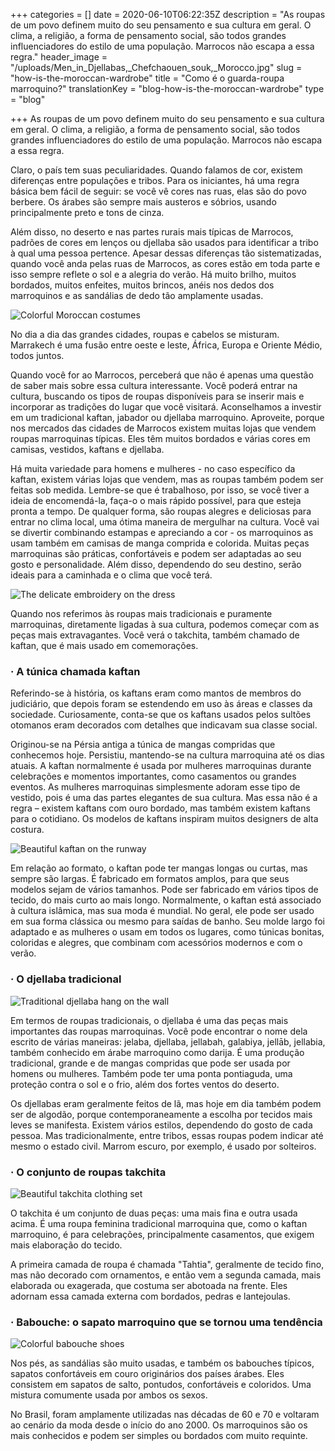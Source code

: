 +++
categories = []
date = 2020-06-10T06:22:35Z
description = "As roupas de um povo definem muito do seu pensamento e sua cultura em geral. O clima, a religião, a forma de pensamento social, são todos grandes influenciadores do estilo de uma população. Marrocos não escapa a essa regra."
header_image = "/uploads/Men_in_Djellabas,_Chefchaouen_souk,_Morocco.jpg"
slug = "how-is-the-moroccan-wardrobe"
title = "Como é o guarda-roupa marroquino?"
translationKey = "blog-how-is-the-moroccan-wardrobe"
type = "blog"

+++
As roupas de um povo definem muito do seu pensamento e sua cultura em geral. O clima, a religião, a forma de pensamento social, são todos grandes influenciadores do estilo de uma população. Marrocos não escapa a essa regra.

Claro, o país tem suas peculiaridades. Quando falamos de cor, existem diferenças entre populações e tribos. Para os iniciantes, há uma regra básica bem fácil de seguir: se você vê cores nas ruas, elas são do povo berbere. Os árabes são sempre mais austeros e sóbrios, usando principalmente preto e tons de cinza.

Além disso, no deserto e nas partes rurais mais típicas de Marrocos, padrões de cores em lenços ou djellaba são usados ​​para identificar a tribo à qual uma pessoa pertence. Apesar dessas diferenças tão sistematizadas, quando você anda pelas ruas de Marrocos, as cores estão em toda parte e isso sempre reflete o sol e a alegria do verão. Há muito brilho, muitos bordados, muitos enfeites, muitos brincos, anéis nos dedos dos marroquinos e as sandálias de dedo tão amplamente usadas.

![Colorful Moroccan costumes](/uploads/Clothing_(32735004780).jpg "Colorful Moroccan costumes")

No dia a dia das grandes cidades, roupas e cabelos se misturam. Marrakech é uma fusão entre oeste e leste, África, Europa e Oriente Médio, todos juntos.

Quando você for ao Marrocos, perceberá que não é apenas uma questão de saber mais sobre essa cultura interessante. Você poderá entrar na cultura, buscando os tipos de roupas disponíveis para se inserir mais e incorporar as tradições do lugar que você visitará. Aconselhamos a investir em um tradicional kaftan, jabador ou djellaba marroquino. Aproveite, porque nos mercados das cidades de Marrocos existem muitas lojas que vendem roupas marroquinas típicas. Eles têm muitos bordados e várias cores em camisas, vestidos, kaftans e djellaba.

Há muita variedade para homens e mulheres - no caso específico da kaftan, existem várias lojas que vendem, mas as roupas também podem ser feitas sob medida. Lembre-se que é trabalhoso, por isso, se você tiver a ideia de encomendá-la, faça-o o mais rápido possível, para que esteja pronta a tempo. De qualquer forma, são roupas alegres e deliciosas para entrar no clima local, uma ótima maneira de mergulhar na cultura. Você vai se divertir combinando estampas e apreciando a cor - os marroquinos as usam também em camisas de manga comprida e colorida. Muitas peças marroquinas são práticas, confortáveis ​​e podem ser adaptadas ao seu gosto e personalidade. Além disso, dependendo do seu destino, serão ideais para a caminhada e o clima que você terá.

![The delicate embroidery on the dress](/uploads/2017_9_19-Telling-a-Moroccan-story-through-fashionIMG_8140.jpg "The delicate embroidery on the dress")

Quando nos referimos às roupas mais tradicionais e puramente marroquinas, diretamente ligadas à sua cultura, podemos começar com as peças mais extravagantes. Você verá o takchita, também chamado de kaftan, que é mais usado em comemorações.

### · **A túnica chamada kaftan**

Referindo-se à história, os kaftans eram como mantos de membros do judiciário, que depois foram se estendendo em uso às áreas e classes da sociedade. Curiosamente, conta-se que os kaftans usados ​​pelos sultões otomanos eram decorados com detalhes que indicavam sua classe social.

Originou-se na Pérsia antiga a túnica de mangas compridas que conhecemos hoje. Persistiu, mantendo-se na cultura marroquina até os dias atuais. A kaftan normalmente é usada por mulheres marroquinas durante celebrações e momentos importantes, como casamentos ou grandes eventos. As mulheres marroquinas simplesmente adoram esse tipo de vestido, pois é uma das partes elegantes de sua cultura. Mas essa não é a regra – existem kaftans com ouro bordado, mas também existem kaftans para o cotidiano. Os modelos de kaftans inspiram muitos designers de alta costura.

![Beautiful kaftan on the runway](/uploads/2017_9_19-Telling-a-Moroccan-story-through-fashionIMG_8229.jpg "Beautiful kaftan on the runway")

Em relação ao formato, o kaftan pode ter mangas longas ou curtas, mas sempre são largas. É fabricado em formatos amplos, para que seus modelos sejam de vários tamanhos. Pode ser fabricado em vários tipos de tecido, do mais curto ao mais longo. Normalmente, o kaftan está associado à cultura islâmica, mas sua moda é mundial. No geral, ele pode ser usado em sua forma clássica ou mesmo para saídas de banho. Seu molde largo foi adaptado e as mulheres o usam em todos os lugares, como túnicas bonitas, coloridas e alegres, que combinam com acessórios modernos e com o verão.

### · **O djellaba tradicional**

![Traditional djellaba hang on the wall](/uploads/Djellabas_on_sale,_Chefchaouen,_Morocco.jpg "Traditional djellaba hang on the wall")

Em termos de roupas tradicionais, o djellaba é uma das peças mais importantes das roupas marroquinas. Você pode encontrar o nome dela escrito de várias maneiras: jelaba, djellaba, jellabah, galabiya, jellāb, jellabia, também conhecido em árabe marroquino como darija. É uma produção tradicional, grande e de mangas compridas que pode ser usada por homens ou mulheres. Também pode ter uma ponta pontiaguda, uma proteção contra o sol e o frio, além dos fortes ventos do deserto.

Os djellabas eram geralmente feitos de lã, mas hoje em dia também podem ser de algodão, porque contemporaneamente a escolha por tecidos mais leves se manifesta. Existem vários estilos, dependendo do gosto de cada pessoa. Mas tradicionalmente, entre tribos, essas roupas podem indicar até mesmo o estado civil. Marrom escuro, por exemplo, é usado por solteiros.

### · **O conjunto de roupas takchita**

![Beautiful takchita clothing set](/uploads/104A0284.jpg "Beautiful takchita clothing set")

O takchita é um conjunto de duas peças: uma mais fina e outra usada acima. É uma roupa feminina tradicional marroquina que, como o kaftan marroquino, é para celebrações, principalmente casamentos, que exigem mais elaboração do tecido.

A primeira camada de roupa é chamada "Tahtia", geralmente de tecido fino, mas não decorado com ornamentos, e então vem a segunda camada, mais elaborada ou exagerada, que costuma ser abotoada na frente. Eles adornam essa camada externa com bordados, pedras e lantejoulas.

### · **Babouche: o sapato marroquino que se tornou uma tendência**

![Colorful babouche shoes ](/uploads/5015042483_e3f1875750_b.jpg "Colorful babouche shoes ")

Nos pés, as sandálias são muito usadas, e também os babouches típicos, sapatos confortáveis ​​em couro originários dos países árabes. Eles consistem em sapatos de salto, pontudos, confortáveis ​​e coloridos. Uma mistura comumente usada por ambos os sexos.

No Brasil, foram amplamente utilizadas nas décadas de 60 e 70 e voltaram ao cenário da moda desde o início do ano 2000. Os marroquinos são os mais conhecidos e podem ser simples ou bordados com muito requinte.